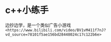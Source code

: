 # c++小练手
边抄边学，是一个类似广告小游戏
`<https://www.bilibili.com/video/BV1vM411f7nJ?vd_source=78101f5ae156bd28448024c17c122b6e>`

